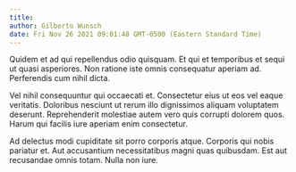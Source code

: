 ```yaml
---
title: 
author: Gilberto Wunsch
date: Fri Nov 26 2021 09:01:48 GMT-0500 (Eastern Standard Time)
---
```

Quidem et ad qui repellendus odio quisquam. Et qui et temporibus et sequi ut quasi asperiores. Non ratione iste omnis consequatur aperiam ad. Perferendis cum nihil dicta.

 Vel nihil consequuntur qui occaecati et. Consectetur eius ut eos vel eaque veritatis. Doloribus nesciunt ut rerum illo dignissimos aliquam voluptatem deserunt. Reprehenderit molestiae autem vero quis corrupti dolorem quos. Harum qui facilis iure aperiam enim consectetur.

 Ad delectus modi cupiditate sit porro corporis atque. Corporis qui nobis pariatur et. Aut accusantium necessitatibus magni quas quibusdam. Est aut recusandae omnis totam. Nulla non iure.